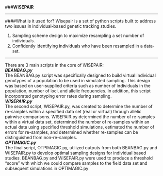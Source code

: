 ###**WISEPAIR**
* * *
####What is it used for?
Wisepair is a set of python scripts built to address two issues in individual-based
genetic tracking studies.  
1) Sampling scheme design to maximize resampling a set number of individuals.  
2) Confidently identifying individuals who have been resampled in a data-set.  
* * *
There are 3 main scripts in the core of WISEPAIR:  
**_BEANBAG.py_**  
The BEANBAG.py script was specifically designed to build virtual individual genotypes of a population to be used in simulated sampling.  This design was based on user-supplied criteria such as number of individuals in the population, number of loci, and allelic frequencies.  In addition, this script incorporated genotyping error rates during sampling.    
**_WISEPAIR.py_**  
The second script, WISEPAIR.py, was created to determine the number of re-samples within a specified data set (real or virtual) through allelic pairwise comparisons.  WISEPAIR.py determined the number of re-samples within a virtual data set, determined the number of re-samples within an actual data using specified threshold simulations, estimated the number of errors for re-samples, and determined whether re-samples can be distinguished from non-re-samples.  
**_OPTIMAGIC.py_**  
The final script, OTPIMAGIC.py, utilized outputs from both BEANBAG.py and WISEPAIR.py to develop optimal sampling designs for individual based studies.  BEANBAG.py and WISEPAIR.py were used to produce a threshold “score” with which we could compare samples to the field data set and subsequent simulations in OPTIMAGIC.py
